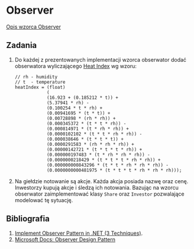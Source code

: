 # Observer

[Opis wzorca Observer](https://www.oodesign.com/observer-pattern.html)

## Zadania

1. Do każdej z prezentowanych implementacji wzorca obserwator dodać obserwatora wyliczającego 
	[Heat Index](https://en.wikipedia.org/wiki/Heat_index) wg wzoru:
	```
	// rh - humidity
	// t  - temperature
	heatIndex = (float)
				(
				(16.923 + (0.185212 * t)) + 
				(5.37941 * rh) - 
				(0.100254 * t * rh) + 
				(0.00941695 * (t * t)) + 
				(0.00728898 * (rh * rh)) + 
				(0.000345372 * (t * t * rh)) - 
				(0.000814971 * (t * rh * rh)) +
				(0.0000102102 * (t * t * rh * rh)) - 
				(0.000038646 * (t * t * t)) + 
				(0.0000291583 * (rh * rh * rh)) +
				(0.00000142721 * (t * t * t * rh)) + 
				(0.000000197483 * (t * rh * rh * rh)) - 
				(0.0000000218429 * (t * t * t * rh * rh)) +
				(0.000000000843296 * (t * t * rh * rh * rh)) -
				(0.0000000000481975 * (t * t * t * rh * rh * rh)));
	```
2. Na giełdzie notowanie są akcje. Każda akcja posiada nazwę oraz cenę. Inwestorzy kupują akcje i śledzą ich notowania.
	Bazując na wzorcu obserwator zaimplementować klasy ``Share`` oraz ``Investor`` pozwalające modelować tę sytuację.

## Bibliografia

1. [Implement Observer Pattern in .NET (3 Techniques)](https://www.codeproject.com/Articles/796075/Implement-Observer-Pattern-in-NET-3-Techniques).
2. [Microsoft Docs: Observer Design Pattern](https://docs.microsoft.com/pl-pl/dotnet/standard/events/observer-design-pattern)